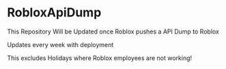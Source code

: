 # RobloxApiDump
This Repository Will be Updated once Roblox pushes a API Dump to Roblox 

Updates every week with deployment

This excludes Holidays where Roblox employees are not working!
